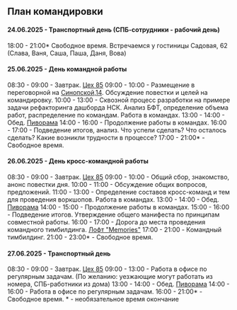 ## План командировки
#### 24.06.2025 - Транспортный день (СПБ-сотрудники - рабочий день)
18:00 - 21:00* Свободное время. Встречаемся у гостиницы Садовая, 62 (Слава, Ваня, Саша, Паша, Даня, Вова)
#### 25.06.2025 - День командной работы
08:30 - 09:00 - Завтрак. [Цех 85](https://yandex.ru/maps/-/CHW~FZIF)
09:00 - 10:00 - Размещение в переговорной на [Синопской,14](https://yandex.ru/maps/-/CHcIFD~4). Обсуждение повестки и целей на командировку.
10:00 - 13:00 - Сквозной процесс разработки на примере задачи рефакторинга дашборда НСК. Анализ БФТ, определение объема работ, распределение по командам. Работа в командах.
13:00 - 14:00 - Обед. [Пиворама](https://yandex.ru/maps/-/CHcIyH4g)
14:00 - 16:00 - Продолжение работы в командах.
16:00 - 17:00 - Подведение итогов, анализ. Что успели сделать? Что осталось сделать? Какие возникли трудности в процессе?
17:00 - 21:00* - Свободное время.
#### 26.06.2025 - День кросс-командной работы
08:30 - 09:00 - Завтрак. [Цех 85](https://yandex.ru/maps/-/CHW~FZIF)
09:00 - 10:00 - Общий сбор, знакомство, анонс повестки дня.
10:00 - 11:00 - Обсуждение общих вопросов, предложений.
11:00 - 13:00 - Определение составов кросс-команд и тем для проведения воркшопов. Работа в командах.
13:00 - 14:00 - Обед. [Пиворама](https://yandex.ru/maps/-/CHcIyH4g)
14:00 - 15:00 - Продолжение работы в командах.
15:00 - 16:00 - Подведение итогов. Утверждение общего манифеста по принципам совместной работы.
16:00 - 17:00 - Дорога до места проведения командного тимбилдинга. [Лофт "Memories"](https://yandex.ru/maps/-/CHcIRE9m)
17:00 - 21:00 - Командный тимбилдинг.
21:00 - 23:00* - Свободное время.
#### 27.06.2025 - Транспортный день
08:30 - 09:00 - Завтрак. [Цех 85](https://yandex.ru/maps/-/CHW~FZIF)
09:00 - 13:00 - Работа в офисе по регулярным задачам. (По желанию: уезжающие могут работать из номера, СПБ-работники из дома)
13:00 - 14:00 - Обед. [Пиворама](https://yandex.ru/maps/-/CHcIyH4g)
14:00 - 16:00 - Работа в офисе по регулярным задачам.
16:00 - 21:00* - Свободное время.
\* - необязательное время окончание
